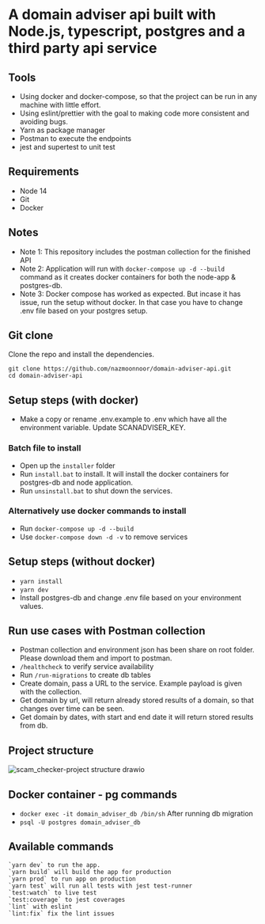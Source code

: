 # A domain adviser api built with Node.js, typescript, postgres and a third party api service

## Tools

- Using docker and docker-compose, so that the project can be run in any machine with little effort.
- Using eslint/prettier with the goal to making code more consistent and avoiding bugs.
- Yarn as package manager
- Postman to execute the endpoints
- jest and supertest to unit test

## Requirements

- Node 14
- Git
- Docker

## Notes

- Note 1: This repository includes the postman collection for the finished API
- Note 2: Application will run with `docker-compose up -d --build` command as it creates docker containers for both the node-app & postgres-db.
- Note 3: Docker compose has worked as expected. But incase it has issue, run the setup without docker. In that case you have to change .env file based on your postgres setup.

## Git clone

Clone the repo and install the dependencies.

```
git clone https://github.com/nazmoonnoor/domain-adviser-api.git
cd domain-adviser-api
```

## Setup steps (with docker)

- Make a copy or rename .env.example to .env which have all the environment variable. Update SCANADVISER_KEY.

### Batch file to install

- Open up the `installer` folder
- Run `install.bat` to install. It will install the docker containers for postgres-db and node application.
- Run `unsinstall.bat` to shut down the services.

### Alternatively use docker commands to install

- Run `docker-compose up -d --build`
- Use `docker-compose down -d -v` to remove services

## Setup steps (without docker)

- `yarn install`
- `yarn dev`
- Install postgres-db and change .env file based on your environment values.

## Run use cases with Postman collection

- Postman collection and environment json has been share on root folder. Please download them and import to postman.
- `/healthcheck` to verify service availability
- Run `/run-migrations` to create db tables
- Create domain, pass a URL to the service. Example payload is given with the collection.
- Get domain by url, will return already stored results of a domain, so that changes over time can be seen.
- Get domain by dates, with start and end date it will return stored results from db.

## Project structure

![scam_checker-project structure drawio](https://user-images.githubusercontent.com/1157439/147714809-7c6b684c-a202-4d38-95fa-bccd122ea157.png)

## Docker container - pg commands

- `docker exec -it domain_adviser_db /bin/sh`
  After running db migration
- `psql -U postgres domain_adviser_db`

## Available commands

    `yarn dev` to run the app.
    `yarn build` will build the app for production
    `yarn prod` to run app on production
    `yarn test` will run all tests with jest test-runner
    `test:watch` to live test
    `test:coverage` to jest coverages
    `lint` with eslint
    `lint:fix` fix the lint issues
